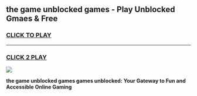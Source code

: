 
## the game unblocked games - Play Unblocked Gmaes & Free
<h3>
<a href="https://news.freeplayer.one?title=the_game_unblocked_games&ref=23F">CLICK TO PLAY</a></h3>
<hr>

<h3>
<a href="https://news.freeplayer.one?title=the_game_unblocked_games&ref=23F">CLICK 2 PLAY</a>
  
</h3>

<a href="https://news.freeplayer.one?title=the_game_unblocked_games&ref=23F/"><img src="https://clearcache.store/games.png"></a>


**the game unblocked games games unblocked: Your Gateway to Fun and Accessible Online Gaming**
